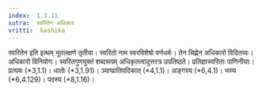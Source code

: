 ```yaml
---
index:  1.3.11
sutra:  स्वरितेन अधिकारः
vritti:  kashika 
---
```


स्वरितेन इति इत्थम् भूतलक्षणे तृतीया। स्वरितो नाम स्वरविशेषो वर्णधर्मः। तेन चिह्णेन अधिकारो विदितव्यः। अधिकारो विनियोगः। स्वरितगुणयुक्तं शब्दरूपम् अधिकृतत्वादुत्तरत्र उपतिष्ठते। प्रतिज्ञास्वरिताः पाणिनीयाः। प्रत्ययः (*3,1.1)। धातोः (*3,1.91)। ञ्याप्प्रातिपदिकात् (*4,1.1)। अङ्गस्य (*6,4.1)। भस्य (*6,4.129)। पदस्य (*8,1.16)।

